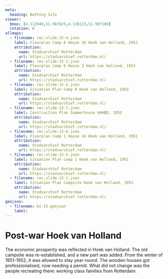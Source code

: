 ```yaml
---
meta:
  heading: Bathing Site
viewer:
  bbox: [4.112949,51.987625,4.136133,51.997186]
  rotation: 0
allmaps:
  - filename: rec-slide-15-4.json
    label: Floorplan Camp 6 House 26 Hoek van Holland, 1953
    attribution:
      name: Stadsarchief Rotterdam
      url: https://stadsarchief.rotterdam.nl/
  - filename: rec-slide-15-3.json
    label: Floorplan Camp 6 House 3 Hoek van Holland, 1953
    attribution:
      name: Stadsarchief Rotterdam
      url: https://stadsarchief.rotterdam.nl/
  - filename: rec-slide-15-2.json
    label: Situation Plan Camp 6 Hoek van Holland, 1953
    attribution:
      name: Stadsarchief Rotterdam
      url: https://stadsarchief.rotterdam.nl/
  - filename: rec-slide-15-7.json
    label: Construction Plan Summerhouse HAHBO, 1953
    attribution:
      name: Stadsarchief Rotterdam
      url: https://stadsarchief.rotterdam.nl/
  - filename: rec-slide-15-6.json
    label: Floorplan Camp 1 House 24 Hoek van Holland, 1951
    attribution:
      name: Stadsarchief Rotterdam
      url: https://stadsarchief.rotterdam.nl/
  - filename: rec-slide-15-5.json
    label: Situation Plan Camp 1 Hoek van Holland, 1951
    attribution:
      name: Stadsarchief Rotterdam
      url: https://stadsarchief.rotterdam.nl/
  - filename: rec-slide-15-1.json
    label: Situation Plan Campsite Hoek van Holland, 1953
    attribution:
      name: Stadsarchief Rotterdam
      url: https://stadsarchief.rotterdam.nl/
geojson:
  - filename: bs-15.geojson
    label:
---
```


# Post-war Hoek van Holland 

The economic prosperity was reflected in Hoek van Holland. The old campsite was re-established, and a new part was added. From the winter of 1951-1952, it was allowed to stay year-round. The wooden houses got professionalised, now needing a permit. What did not change was the people recreating there: working class families from Rotterdam. 